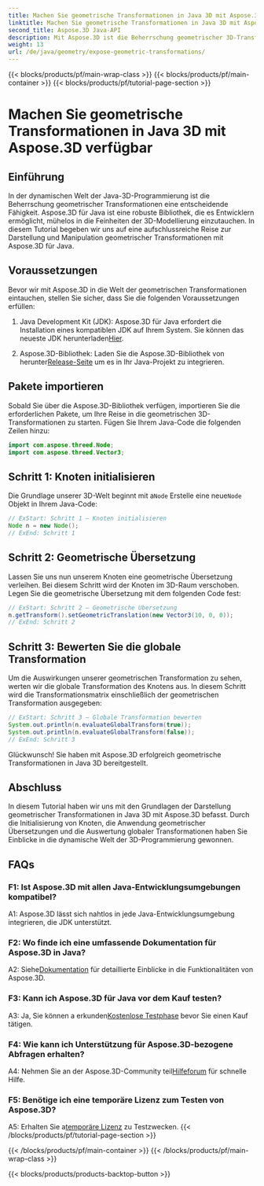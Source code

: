 ```yaml
---
title: Machen Sie geometrische Transformationen in Java 3D mit Aspose.3D verfügbar
linktitle: Machen Sie geometrische Transformationen in Java 3D mit Aspose.3D verfügbar
second_title: Aspose.3D Java-API
description: Mit Aspose.3D ist die Beherrschung geometrischer 3D-Transformationen in Java ganz einfach. Lernen Sie, Knoten zu manipulieren, Übersetzungen anzuwenden und globale Transformationen auszuwerten.
weight: 13
url: /de/java/geometry/expose-geometric-transformations/
---
```


{{< blocks/products/pf/main-wrap-class >}}
{{< blocks/products/pf/main-container >}}
{{< blocks/products/pf/tutorial-page-section >}}

# Machen Sie geometrische Transformationen in Java 3D mit Aspose.3D verfügbar

## Einführung

In der dynamischen Welt der Java-3D-Programmierung ist die Beherrschung geometrischer Transformationen eine entscheidende Fähigkeit. Aspose.3D für Java ist eine robuste Bibliothek, die es Entwicklern ermöglicht, mühelos in die Feinheiten der 3D-Modellierung einzutauchen. In diesem Tutorial begeben wir uns auf eine aufschlussreiche Reise zur Darstellung und Manipulation geometrischer Transformationen mit Aspose.3D für Java.

## Voraussetzungen

Bevor wir mit Aspose.3D in die Welt der geometrischen Transformationen eintauchen, stellen Sie sicher, dass Sie die folgenden Voraussetzungen erfüllen:

1.  Java Development Kit (JDK): Aspose.3D für Java erfordert die Installation eines kompatiblen JDK auf Ihrem System. Sie können das neueste JDK herunterladen[Hier](https://www.oracle.com/java/technologies/javase-downloads.html).

2.  Aspose.3D-Bibliothek: Laden Sie die Aspose.3D-Bibliothek von herunter[Release-Seite](https://releases.aspose.com/3d/java/) um es in Ihr Java-Projekt zu integrieren.

## Pakete importieren

Sobald Sie über die Aspose.3D-Bibliothek verfügen, importieren Sie die erforderlichen Pakete, um Ihre Reise in die geometrischen 3D-Transformationen zu starten. Fügen Sie Ihrem Java-Code die folgenden Zeilen hinzu:

```java
import com.aspose.threed.Node;
import com.aspose.threed.Vector3;
```

## Schritt 1: Knoten initialisieren

 Die Grundlage unserer 3D-Welt beginnt mit a`Node` Erstelle eine neue`Node` Objekt in Ihrem Java-Code:

```java
// ExStart: Schritt 1 – Knoten initialisieren
Node n = new Node();
// ExEnd: Schritt 1
```

## Schritt 2: Geometrische Übersetzung

Lassen Sie uns nun unserem Knoten eine geometrische Übersetzung verleihen. Bei diesem Schritt wird der Knoten im 3D-Raum verschoben. Legen Sie die geometrische Übersetzung mit dem folgenden Code fest:

```java
// ExStart: Schritt 2 – Geometrische Übersetzung
n.getTransform().setGeometricTranslation(new Vector3(10, 0, 0));
// ExEnd: Schritt 2
```

## Schritt 3: Bewerten Sie die globale Transformation

Um die Auswirkungen unserer geometrischen Transformation zu sehen, werten wir die globale Transformation des Knotens aus. In diesem Schritt wird die Transformationsmatrix einschließlich der geometrischen Transformation ausgegeben:

```java
// ExStart: Schritt 3 – Globale Transformation bewerten
System.out.println(n.evaluateGlobalTransform(true));
System.out.println(n.evaluateGlobalTransform(false));
// ExEnd: Schritt 3
```

Glückwunsch! Sie haben mit Aspose.3D erfolgreich geometrische Transformationen in Java 3D bereitgestellt.

## Abschluss

In diesem Tutorial haben wir uns mit den Grundlagen der Darstellung geometrischer Transformationen in Java 3D mit Aspose.3D befasst. Durch die Initialisierung von Knoten, die Anwendung geometrischer Übersetzungen und die Auswertung globaler Transformationen haben Sie Einblicke in die dynamische Welt der 3D-Programmierung gewonnen.

## FAQs

### F1: Ist Aspose.3D mit allen Java-Entwicklungsumgebungen kompatibel?

A1: Aspose.3D lässt sich nahtlos in jede Java-Entwicklungsumgebung integrieren, die JDK unterstützt.

### F2: Wo finde ich eine umfassende Dokumentation für Aspose.3D in Java?

 A2: Siehe[Dokumentation](https://reference.aspose.com/3d/java/) für detaillierte Einblicke in die Funktionalitäten von Aspose.3D.

### F3: Kann ich Aspose.3D für Java vor dem Kauf testen?

 A3: Ja, Sie können a erkunden[Kostenlose Testphase](https://releases.aspose.com/) bevor Sie einen Kauf tätigen.

### F4: Wie kann ich Unterstützung für Aspose.3D-bezogene Abfragen erhalten?

 A4: Nehmen Sie an der Aspose.3D-Community teil[Hilfeforum](https://forum.aspose.com/c/3d/18) für schnelle Hilfe.

### F5: Benötige ich eine temporäre Lizenz zum Testen von Aspose.3D?

 A5: Erhalten Sie a[temporäre Lizenz](https://purchase.aspose.com/temporary-license/) zu Testzwecken.
{{< /blocks/products/pf/tutorial-page-section >}}

{{< /blocks/products/pf/main-container >}}
{{< /blocks/products/pf/main-wrap-class >}}

{{< blocks/products/products-backtop-button >}}
